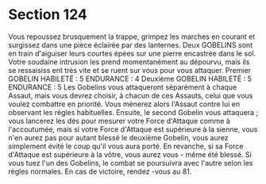 # Section 124

Vous repoussez brusquement la trappe, grimpez les marches en courant et surgissez dans
une pièce éclairée par des lanternes. Deux GOBELINS sont en train d'aiguiser leurs
courtes épées sur une pierre encastrée dans le sol. Votre soudaine intrusion les prend
momentanément au dépourvu, mais ils se ressaisiss ent très vite et se ruent sur vous pour
vous attaquer.
Premier GOBELIN
HABILETÉ  : 5 ENDURANCE  : 4
Deuxième GOBELIN
HABILETÉ  : 5 ENDURANCE  : 5
Les Gobelins vous attaqueront séparément à chaque Assaut, mais vous devrez choisir, à
chacun de ces Assauts, celui que vous voulez combattre en priorité. Vous mènerez alors
l'Assaut contre lui en observant les règles habituelles. Ensuite, le second Gobelin  vous
attaquera  ; vous lancerez les dés pour mesurer votre Force d'Attaque comme à
l'accoutumée, mais si votre Force d'Attaque est supérieure à la sienne, vous n'en aurez pas
pour autant blessé le deuxième Gobelin, vous aurez simplement évité le coup qu'il  vous
aura porté. En revanche, si sa Force d'Attaque est supérieure à la vôtre, vous aurez vous -
même été blessé. Si vous tuez l'un des Gobelins, le combat se poursuivra avec l'autre
selon les règles normales. En cas de victoire, rendez -vous au 81.